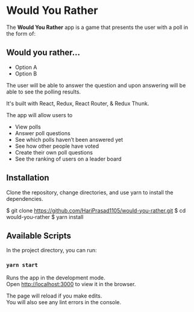 # Would You Rather


The **Would You Rather** app is a game that presents the user with a poll in the form of:

## Would you rather…

- Option A <br />
- Option B <br />

The user will be able to answer the question and upon answering will be able to see the polling results.

It's built with React, Redux, React Router, & Redux Thunk.

The app will allow users to

- View polls
- Answer poll questions
- See which polls haven’t been answered yet
- See how other people have voted
- Create their own poll questions
- See the ranking of users on a leader board

## Installation
Clone the repository, change directories, and use yarn to install the dependencies.

$ git clone https://github.com/HariPrasad1105/would-you-rather.git
$ cd would-you-rather
$ yarn install

## Available Scripts

In the project directory, you can run:

### `yarn start`

Runs the app in the development mode.<br />
Open [http://localhost:3000](http://localhost:3000) to view it in the browser.

The page will reload if you make edits.<br />
You will also see any lint errors in the console.


